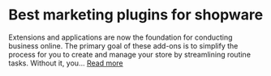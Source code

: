 # Best marketing plugins for shopware
Extensions and applications are now the foundation for conducting business online. The primary goal of these add-ons is to simplify the process for you to create and manage your store by streamlining routine tasks. Without it, you...
[Read more](https://www.2hatslogic.com/blog/best-marketing-plugins-shopware/)
